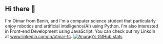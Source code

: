 ## Hi there 👋

I'm Otmar from Benin, and I'm a computer science student that particularly enjoy robotics and artificial intelligence(AI) using Python. I'm also interested in Front-end Development using JavaScript. You can check out my LinkdIn at www.linkedin.com/in/otmar-tc.
[![Anurag's GitHub stats](https://github-readme-stats.vercel.app/api?username=otmar-rb)](https://github.com/anuraghazra/github-readme-stats)
